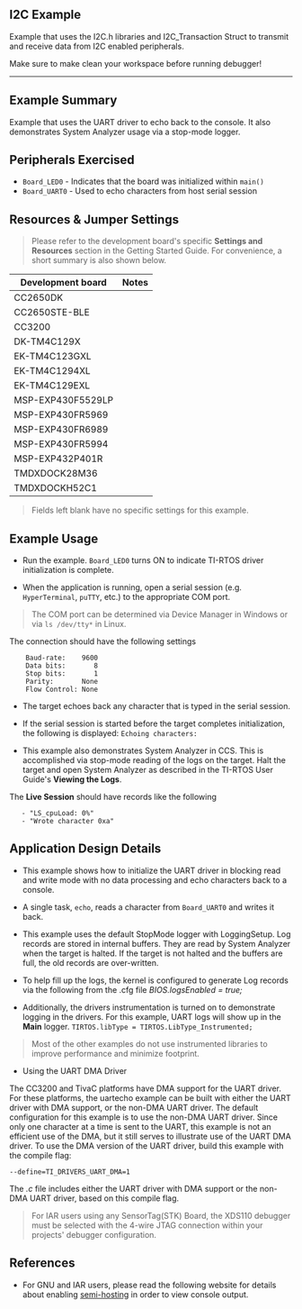 ## I2C Example

Example that uses the I2C.h libraries and I2C_Transaction Struct to transmit and
receive data from I2C enabled peripherals.


Make sure to make clean your workspace before running debugger!

-------------------------------------------------------------------------

## Example Summary

Example that uses the UART driver to echo back to the console. It also
demonstrates System Analyzer usage via a stop-mode logger.

## Peripherals Exercised

* `Board_LED0` - Indicates that the board was initialized within `main()`
* `Board_UART0` - Used to echo characters from host serial session

## Resources & Jumper Settings

> Please refer to the development board's specific __Settings and Resources__
section in the Getting Started Guide. For convenience, a short summary is also
shown below.

| Development board | Notes                                                  |
| ----------------- | ------                                                 |
| CC2650DK          |                                                        |
| CC2650STE-BLE     |                                                        |
| CC3200            |                                                        |
| DK-TM4C129X       |                                                        |
| EK-TM4C123GXL     |                                                        |
| EK-TM4C1294XL     |                                                        |
| EK-TM4C129EXL     |                                                        |
| MSP-EXP430F5529LP |                                                        |
| MSP-EXP430FR5969  |                                                        |
| MSP-EXP430FR6989  |                                                        |
| MSP-EXP430FR5994  |                                                        |
| MSP-EXP432P401R   |                                                        |
| TMDXDOCK28M36     |                                                        |
| TMDXDOCKH52C1     |                                                        |

> Fields left blank have no specific settings for this example.

## Example Usage

* Run the example. `Board_LED0` turns ON to indicate TI-RTOS driver
initialization is complete.

* When the application is running, open a serial session (e.g. `HyperTerminal`,
`puTTY`, etc.) to the appropriate COM port.
> The COM port can be determined via Device Manager in Windows or via `ls /dev/tty*` in Linux.

The connection should have the following settings
```
    Baud-rate:    9600
    Data bits:       8
    Stop bits:       1
    Parity:       None
    Flow Control: None
```
* The target echoes back any character that is typed in the serial session.

* If the serial session is started before the target completes initialization,
the following is displayed:
`Echoing characters:`

* This example also demonstrates System Analyzer in CCS. This is accomplished
via stop-mode reading of the logs on the target. Halt the target and open
System Analyzer as described in the TI-RTOS User Guide's __Viewing the Logs__.

The __Live Session__ should have records like the following
```
   - "LS_cpuLoad: 0%"
   - "Wrote character 0xa"
```

## Application Design Details

* This example shows how to initialize the UART driver in blocking read
and write mode with no data processing and echo characters back to a console.

* A single task, `echo`, reads a character from `Board_UART0` and writes it back.

* This example uses the default StopMode logger with LoggingSetup. Log records
are stored in internal buffers. They are read by System Analyzer when the target
is halted. If the target is not halted and the buffers are full, the old records
are over-written.

* To help fill up the logs, the kernel is configured to generate Log records
via the following from the .cfg file
*BIOS.logsEnabled = true;*

* Additionally, the drivers instrumentation is turned on to demonstrate logging
in the drivers. For this example, UART logs will show up in the __Main__ logger.
`TIRTOS.libType = TIRTOS.LibType_Instrumented;`

> Most of the other examples do not use instrumented libraries to improve
performance and minimize footprint.

* Using the UART DMA Driver

The CC3200 and TivaC platforms have DMA support for the UART driver. For
these platforms, the uartecho example can be built with either the UART
driver with DMA support, or the non-DMA UART driver. The default configuration
for this example is to use the non-DMA UART driver. Since only one character
at a time is sent to the UART, this example is not an efficient use of the DMA,
but it still serves to illustrate use of the UART DMA driver.
To use the DMA version of the UART driver, build this example with the
compile flag:

`--define=TI_DRIVERS_UART_DMA=1`

The *<board>.c* file includes either the UART driver with DMA support or the
non-DMA UART driver, based on this compile flag.

> For IAR users using any SensorTag(STK) Board, the XDS110 debugger must be
selected with the 4-wire JTAG connection within your projects' debugger
configuration.

## References

* For GNU and IAR users, please read the following website for details
  about enabling [semi-hosting](http://processors.wiki.ti.com/index.php/TI-RTOS_Examples_SemiHosting)
  in order to view console output.
